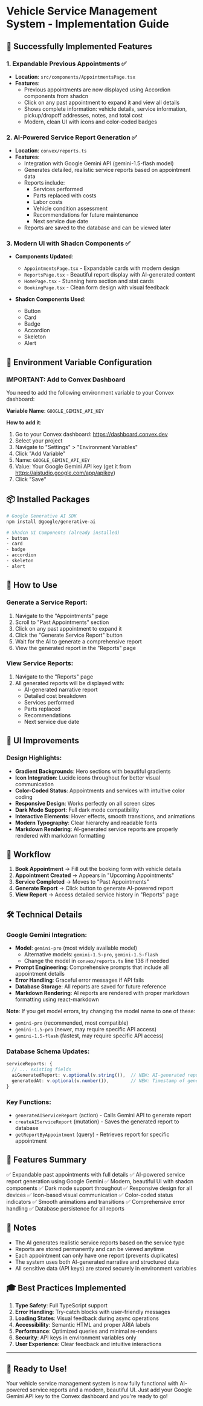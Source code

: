 # Vehicle Service Management System - Implementation Guide

## 🎉 Successfully Implemented Features

### 1. Expandable Previous Appointments ✅
- **Location**: `src/components/AppointmentsPage.tsx`
- **Features**:
  - Previous appointments are now displayed using Accordion components from shadcn
  - Click on any past appointment to expand it and view all details
  - Shows complete information: vehicle details, service information, pickup/dropoff addresses, notes, and total cost
  - Modern, clean UI with icons and color-coded badges

### 2. AI-Powered Service Report Generation ✅
- **Location**: `convex/reports.ts`
- **Features**:
  - Integration with Google Gemini API (gemini-1.5-flash model)
  - Generates detailed, realistic service reports based on appointment data
  - Reports include:
    - Services performed
    - Parts replaced with costs
    - Labor costs
    - Vehicle condition assessment
    - Recommendations for future maintenance
    - Next service due date
  - Reports are saved to the database and can be viewed later

### 3. Modern UI with Shadcn Components ✅
- **Components Updated**:
  - `AppointmentsPage.tsx` - Expandable cards with modern design
  - `ReportsPage.tsx` - Beautiful report display with AI-generated content
  - `HomePage.tsx` - Stunning hero section and stat cards
  - `BookingPage.tsx` - Clean form design with visual feedback
  
- **Shadcn Components Used**:
  - Button
  - Card
  - Badge
  - Accordion
  - Skeleton
  - Alert

## 🔑 Environment Variable Configuration

### **IMPORTANT**: Add to Convex Dashboard

You need to add the following environment variable to your Convex dashboard:

**Variable Name**: `GOOGLE_GEMINI_API_KEY`

**How to add it**:
1. Go to your Convex dashboard: https://dashboard.convex.dev
2. Select your project
3. Navigate to "Settings" > "Environment Variables"
4. Click "Add Variable"
5. Name: `GOOGLE_GEMINI_API_KEY`
6. Value: Your Google Gemini API key (get it from https://aistudio.google.com/app/apikey)
7. Click "Save"

## 📦 Installed Packages

```bash
# Google Generative AI SDK
npm install @google/generative-ai

# Shadcn UI Components (already installed)
- button
- card
- badge
- accordion
- skeleton
- alert
```

## 🚀 How to Use

### Generate a Service Report:

1. Navigate to the "Appointments" page
2. Scroll to "Past Appointments" section
3. Click on any past appointment to expand it
4. Click the "Generate Service Report" button
5. Wait for the AI to generate a comprehensive report
6. View the generated report in the "Reports" page

### View Service Reports:

1. Navigate to the "Reports" page
2. All generated reports will be displayed with:
   - AI-generated narrative report
   - Detailed cost breakdown
   - Services performed
   - Parts replaced
   - Recommendations
   - Next service due date

## 🎨 UI Improvements

### Design Highlights:
- **Gradient Backgrounds**: Hero sections with beautiful gradients
- **Icon Integration**: Lucide icons throughout for better visual communication
- **Color-Coded Status**: Appointments and services with intuitive color coding
- **Responsive Design**: Works perfectly on all screen sizes
- **Dark Mode Support**: Full dark mode compatibility
- **Interactive Elements**: Hover effects, smooth transitions, and animations
- **Modern Typography**: Clear hierarchy and readable fonts
- **Markdown Rendering**: AI-generated service reports are properly rendered with markdown formatting

## 🔄 Workflow

1. **Book Appointment** → Fill out the booking form with vehicle details
2. **Appointment Created** → Appears in "Upcoming Appointments"
3. **Service Completed** → Moves to "Past Appointments"
4. **Generate Report** → Click button to generate AI-powered report
5. **View Report** → Access detailed service history in "Reports" page

## 🛠️ Technical Details

### Google Gemini Integration:
- **Model**: `gemini-pro` (most widely available model)
  - Alternative models: `gemini-1.5-pro`, `gemini-1.5-flash`
  - Change the model in `convex/reports.ts` line 138 if needed
- **Prompt Engineering**: Comprehensive prompts that include all appointment details
- **Error Handling**: Graceful error messages if API fails
- **Database Storage**: All reports are saved for future reference
- **Markdown Rendering**: AI reports are rendered with proper markdown formatting using react-markdown

**Note**: If you get model errors, try changing the model name to one of these:
- `gemini-pro` (recommended, most compatible)
- `gemini-1.5-pro` (newer, may require specific API access)
- `gemini-1.5-flash` (fastest, may require specific API access)

### Database Schema Updates:
```typescript
serviceReports: {
  // ... existing fields
  aiGeneratedReport: v.optional(v.string()),  // NEW: AI-generated report content
  generatedAt: v.optional(v.number()),        // NEW: Timestamp of generation
}
```

### Key Functions:
- `generateAIServiceReport` (action) - Calls Gemini API to generate report
- `createAIServiceReport` (mutation) - Saves the generated report to database
- `getReportByAppointment` (query) - Retrieves report for specific appointment

## 🎯 Features Summary

✅ Expandable past appointments with full details
✅ AI-powered service report generation using Google Gemini
✅ Modern, beautiful UI with shadcn components
✅ Dark mode support throughout
✅ Responsive design for all devices
✅ Icon-based visual communication
✅ Color-coded status indicators
✅ Smooth animations and transitions
✅ Comprehensive error handling
✅ Database persistence for all reports

## 📝 Notes

- The AI generates realistic service reports based on the service type
- Reports are stored permanently and can be viewed anytime
- Each appointment can only have one report (prevents duplicates)
- The system uses both AI-generated narrative and structured data
- All sensitive data (API keys) are stored securely in environment variables

## 🎓 Best Practices Implemented

1. **Type Safety**: Full TypeScript support
2. **Error Handling**: Try-catch blocks with user-friendly messages
3. **Loading States**: Visual feedback during async operations
4. **Accessibility**: Semantic HTML and proper ARIA labels
5. **Performance**: Optimized queries and minimal re-renders
6. **Security**: API keys in environment variables only
7. **User Experience**: Clear feedback and intuitive interactions

---

## 🚀 Ready to Use!

Your vehicle service management system is now fully functional with AI-powered service reports and a modern, beautiful UI. Just add your Google Gemini API key to the Convex dashboard and you're ready to go!

